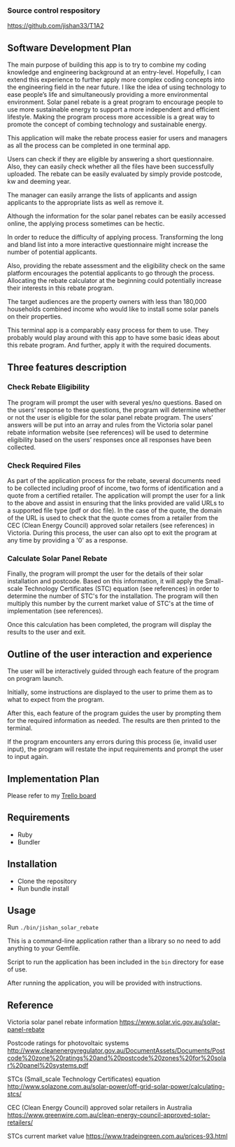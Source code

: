 ### Source control respository
https://github.com/jishan33/T1A2


Software Development Plan
--------------------------
The main purpose of building this app is to try to combine my coding knowledge and engineering background at an entry-level. Hopefully, I can extend this experience to further apply more complex coding concepts into the engineering field in the near future. 
I like the idea of using technology to ease people’s life and simultaneously providing a more environmental environment. Solar panel rebate is a great program to encourage people to use more sustainable energy to support a more independent and efficient lifestyle. Making the program process more accessible is a great way to promote the concept of combing technology and sustainable energy. 

This application will make the rebate process easier for users and managers as all the process can be completed in one terminal app. 

Users can check if they are eligible by answering a short questionnaire. Also, they can easily check whether all the files have been successfully uploaded. The rebate can be easily evaluated by simply provide postcode, kw and deeming year. 

The manager can easily arrange the lists of applicants and assign applicants to the appropriate lists as well as remove it.

Although the information for the solar panel rebates can be easily accessed online, the applying process sometimes can be hectic.

In order to reduce the difficulty of applying process. Transforming the long and bland list into a more interactive questionnaire might increase the number of potential applicants. 

Also, providing the rebate assessment and the eligibility check on the same platform encourages the potential applicants to go through the process. Allocating the rebate calculator at the beginning could potentially increase their interests in this rebate program.

The target audiences are the property owners with less than 180,000 households combined income who would like to install some solar panels on their properties.  

This terminal app is a comparably easy process for them to use. They probably would play around with this app to have some basic ideas about this rebate program. And further, apply it with the required documents.

Three features description
----------------------------
### Check Rebate Eligibility

The program will prompt the user with several yes/no questions. Based on the users’ response to these questions, the program will determine whether or not the user is eligible for the solar panel rebate program. The users’ answers will be put into an array and rules from the Victoria solar panel rebate information website (see references) will be used to determine eligibility based on the users’ responses once all responses have been collected.

### Check Required Files
As part of the application process for the rebate, several documents need to be collected including proof of income, two forms of identification and a quote from a certified retailer. The application will prompt the user for a link to the above and assist in ensuring that the links provided are valid URLs to a supported file type (pdf or doc file). In the case of the quote, the domain of the URL is used to check that the quote comes from a retailer from the CEC (Clean Energy Council) approved solar retailers (see references) in Victoria. During this process, the user can also opt to exit the program at any time by providing a '0' as a response.

### Calculate Solar Panel Rebate
Finally, the program will prompt the user for the details of their solar installation and postcode. Based on this information, it will apply the Small-scale Technology Certificates (STC) equation (see references) in order to determine the number of STC's for the installation. The program will then multiply this number by the current market value of STC's at the time of implementation (see references).

Once this calculation has been completed, the program will display the results to the user and exit.





 Outline of the user interaction and experience 
----------------------------
The user will be interactively guided through each feature of the program on program launch.

Initially, some instructions are displayed to the user to prime them as to what to expect from the program.

After this, each feature of the program guides the user by prompting them for the required information as needed. The results are then printed to the terminal.

If the program encounters any errors during this process (ie, invalid user input), the program will restate the input requirements and prompt the user to input again.




Implementation Plan
----------------------------

Please refer to my [Trello board](https://trello.com/b/QiHS8LxP/t1a2)



Requirements
---
  - Ruby
  - Bundler

Installation
----

 - Clone the repository
 - Run bundle install



Usage
---
Run `./bin/jishan_solar_rebate`


This is a command-line application rather than a library so no need to add anything to your Gemfile.

Script to run the application has been included in the `bin` directory for ease of use.

After running the application, you will be provided with instructions.


Reference
---------------------
 Victoria solar panel rebate information
https://www.solar.vic.gov.au/solar-panel-rebate

 Postcode ratings for photovoltaic systems 
http://www.cleanenergyregulator.gov.au/DocumentAssets/Documents/Postcode%20zone%20ratings%20and%20postcode%20zones%20for%20solar%20panel%20systems.pdf  

  STCs (Small_scale Technology Certificates) equation  
http://www.solazone.com.au/solar-power/off-grid-solar-power/calculating-stcs/

 CEC (Clean Energy Council) approved solar retailers in Australia
https://www.greenwire.com.au/clean-energy-council-approved-solar-retailers/

 STCs current market value
https://www.tradeingreen.com.au/prices-93.html

  

